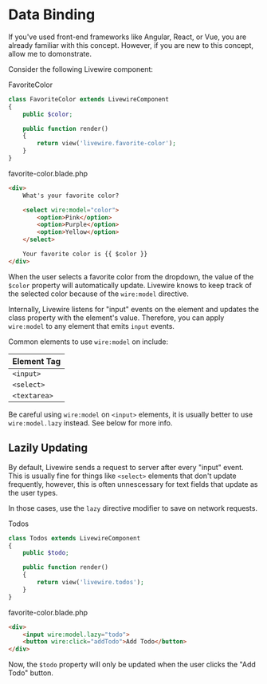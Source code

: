 # Data Binding
If you've used front-end frameworks like Angular, React, or Vue, you are already familiar with this concept. However, if you are new to this concept, allow me to domonstrate.

Consider the following Livewire component:

<div title="Component"><div title="Component__class">

FavoriteColor
```php
class FavoriteColor extends LivewireComponent
{
    public $color;

    public function render()
    {
        return view('livewire.favorite-color');
    }
}
```
</div>
<div title="Component__view">

favorite-color.blade.php
```html
<div>
    What's your favorite color?

    <select wire:model="color">
        <option>Pink</option>
        <option>Purple</option>
        <option>Yellow</option>
    </select>

    Your favorite color is {{ $color }}
</div>
```
</div>
</div>

When the user selects a favorite color from the dropdown, the value of the `$color` property will automatically update. Livewire knows to keep track of the selected color because of the `wire:model` directive.

Internally, Livewire listens for "input" events on the element and updates the class property with the element's value. Therefore, you can apply `wire:model` to any element that emits `input` events.

Common elements to use `wire:model` on include:

Element Tag |
--- |
`<input>` |
`<select>` |
`<textarea>` |

<div title="Warning"><div title="Warning__content">

Be careful using `wire:model` on `<input>` elements, it is usually better to use `wire:model.lazy` instead. See below for more info.
</div></div>

## Lazily Updating

By default, Livewire sends a request to server after every "input" event. This is usually fine for things like `<select>` elements that don't update frequently, however, this is often unnescessary for text fields that update as the user types.

In those cases, use the `lazy` directive modifier to save on network requests.

<div title="Component"><div title="Component__class">

Todos
```php
class Todos extends LivewireComponent
{
    public $todo;

    public function render()
    {
        return view('livewire.todos');
    }
}
```
</div><div title="Component__view">

favorite-color.blade.php
```html
<div>
    <input wire:model.lazy="todo">
    <button wire:click="addTodo">Add Todo</button>
</div>
```
</div></div>

Now, the `$todo` property will only be updated when the user clicks the "Add Todo" button.

